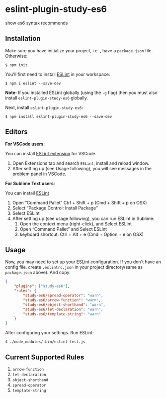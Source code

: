 # eslint-plugin-study-es6

show es6 syntax recommends

## Installation

Make sure you have initialize your project, i.e. , have a `package.json` file. Otherwise:
```
$ npm init
```

You'll first need to install [ESLint](http://eslint.org) in your workspace:

```
$ npm i eslint --save-dev
```

**Note:** If you installed ESLint globally (using the `-g` flag) then you must also install `eslint-plugin-study-es6` globally.

Next, install `eslint-plugin-study-es6`:

```
$ npm install eslint-plugin-study-es6 --save-dev
```

## Editors

**For VSCode users**: 

You can install [ESLint extension](https://marketplace.visualstudio.com/items?itemName=dbaeumer.vscode-eslint) for VSCode.

1. Open Extensions tab and search `ESLint`, install and reload window.
2. After setting up (see Usage following), you will see messages in the problem panel in VSCode.

**For Sublime Text users**:

You can install [ESLint](https://packagecontrol.io/packages/ESLint)

1. Open “Command Pallet” Ctrl + Shift + p (Cmd + Shift + p on OSX)
2. Select “Package Control: Install Package”
3. Select ESLint
4. After setting up (see usage following), you can run ESLint in Sublime:
    1. Open the context menu (right-click), and Select ESLint
    2. Open “Command Pallet” and Select ESLint
    3. keyboard shortcut: Ctrl + Alt + e (Cmd + Option + e on OSX)

## Usage

Now, you may need to set up your ESLint configuration. If you don't have an config file. create `.eslintrc.json` in your project directory(same as `package.json` above). And copy:
```json
{
    "plugins": ["study-es6"],
    "rules": {
        "study-es6/spread-operator": "warn",
        "study-es6/arrow-function": "warn",
        "study-es6/object-shorthand": "warn",
        "study-es6/let-declaration": "warn",
        "study-es6/template-string": "warn"
    }
}
```

After configuring your settings. Run ESLint:
```
$ ./node_modules/.bin/eslint test.js
```

## Current Supported Rules

1. `arrow-function`
2. `let-declaration`
3. `object-shorthand`
4. `spread-operator`
5. `template-string`




